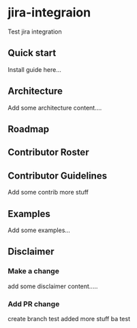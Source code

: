 # jira-integraion
Test jira integration

## Quick start
Install guide here...

## Architecture
Add some architecture content....

## Roadmap

## Contributor Roster

## Contributor Guidelines
Add some contrib more stuff

## Examples
Add some examples...

## Disclaimer

### Make a change   
add some disclaimer content.....

### Add PR change
create branch test added more stuff ba test
